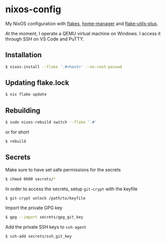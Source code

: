 # nixos-config
My NixOS configuration with [flakes](https://nixos.wiki/wiki/Flakes),
[home-manager](https://github.com/nix-community/home-manager) and
[flake-utils-plus](https://github.com/gytis-ivaskevicius/flake-utils-plus).

At the moment, I operate a QEMU virtual machine on Windows. I access it through SSH on
VS Code and PuTTY.

## Installation
```bash
$ nixos-install --flake '.#<host>' --no-root-passwd
```

## Updating flake.lock
```bash
$ nix flake update
```

## Rebuilding
```bash
$ sudo nixos-rebuild switch --flake '.#'
```
or for short
```bash
$ rebuild
```

## Secrets
Make sure to have set safe permissions for the secrets
```bash
$ chmod 0600 secrets/*
```

In order to access the secrets, setup `git-crypt` with the keyfile
```bash
$ git-crypt unlock /path/to/keyfile
```

Import the private GPG key
```bash
$ gpg --import secrets/gpg_git_key
```

Add the private SSH keys to `ssh-agent`
```bash
$ ssh-add secrets/ssh_git_key
```
